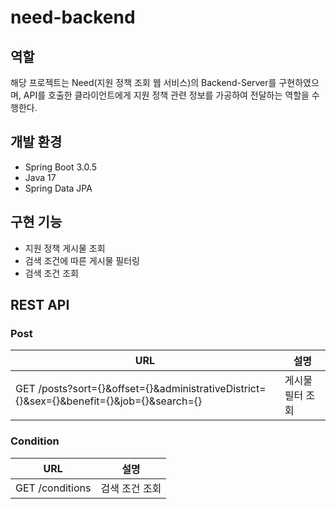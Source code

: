 # need-backend

## 역할

해당 프로젝트는 Need(지원 정책 조회 웹 서비스)의 Backend-Server를 구현하였으며, API를 호출한 클라이언트에게 지원 정책 관련 정보를 가공하여 전달하는 역할을 수행한다.

## 개발 환경

- Spring Boot 3.0.5
- Java 17
- Spring Data JPA

## 구현 기능

- 지원 정책 게시물 조회
- 검색 조건에 따른 게시물 필터링
- 검색 조건 조회

## REST API

### Post

|URL|설명|
|---|---|
|GET /posts?sort={}&offset={}&administrativeDistrict={}&sex={}&benefit={}&job={}&search={}|게시물 필터 조회|

### Condition

|URL|설명|
|---|---|
|GET /conditions|검색 조건 조회|
